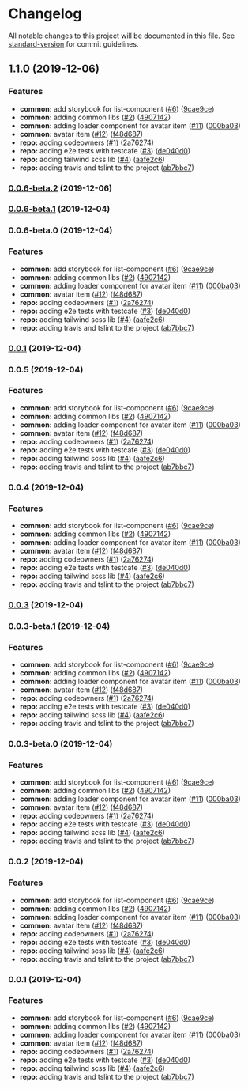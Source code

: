 # Changelog

All notable changes to this project will be documented in this file. See [standard-version](https://github.com/conventional-changelog/standard-version) for commit guidelines.

## 1.1.0 (2019-12-06)


### Features

* **common:** add storybook for list-component ([#6](https://github.com/Vitaba/murano/issues/6)) ([9cae9ce](https://github.com/Vitaba/murano/commit/9cae9ce4a3da17624f47fdf5e184ad1e1d293eb7))
* **common:** adding common libs ([#2](https://github.com/Vitaba/murano/issues/2)) ([4907142](https://github.com/Vitaba/murano/commit/4907142f2225c14aefb42d2d0c25373c8caea95f))
* **common:** adding loader component for avatar item ([#11](https://github.com/Vitaba/murano/issues/11)) ([000ba03](https://github.com/Vitaba/murano/commit/000ba03aacd8bd95166544ced5172a43f7da1b6e))
* **common:** avatar item ([#12](https://github.com/Vitaba/murano/issues/12)) ([f48d687](https://github.com/Vitaba/murano/commit/f48d687a2acf5a054ec6b9df92ab5c20d096eeef))
* **repo:** adding codeowners ([#1](https://github.com/Vitaba/murano/issues/1)) ([2a76274](https://github.com/Vitaba/murano/commit/2a762740d000e4a46ddc5f08f867c095cbed9c70))
* **repo:** adding e2e tests with testcafe ([#3](https://github.com/Vitaba/murano/issues/3)) ([de040d0](https://github.com/Vitaba/murano/commit/de040d03bc7052fc2e7c715bf46b707dd5f7e22b))
* **repo:** adding tailwind scss lib ([#4](https://github.com/Vitaba/murano/issues/4)) ([aafe2c6](https://github.com/Vitaba/murano/commit/aafe2c60674b691bcae27b8fae0ee580849d656d))
* **repo:** adding travis and tslint to the project ([ab7bbc7](https://github.com/Vitaba/murano/commit/ab7bbc749688b4c1330dfceb6d9f0b98793f3608))

### [0.0.6-beta.2](https://github.com/Vitaba/murano/compare/v3.0.0...v0.0.6-beta.2) (2019-12-06)

### [0.0.6-beta.1](https://github.com/Vitaba/murano/compare/v0.0.6-beta.0...v0.0.6-beta.1) (2019-12-04)

### 0.0.6-beta.0 (2019-12-04)


### Features

* **common:** add storybook for list-component ([#6](https://github.com/Vitaba/murano/issues/6)) ([9cae9ce](https://github.com/Vitaba/murano/commit/9cae9ce4a3da17624f47fdf5e184ad1e1d293eb7))
* **common:** adding common libs ([#2](https://github.com/Vitaba/murano/issues/2)) ([4907142](https://github.com/Vitaba/murano/commit/4907142f2225c14aefb42d2d0c25373c8caea95f))
* **common:** adding loader component for avatar item ([#11](https://github.com/Vitaba/murano/issues/11)) ([000ba03](https://github.com/Vitaba/murano/commit/000ba03aacd8bd95166544ced5172a43f7da1b6e))
* **common:** avatar item ([#12](https://github.com/Vitaba/murano/issues/12)) ([f48d687](https://github.com/Vitaba/murano/commit/f48d687a2acf5a054ec6b9df92ab5c20d096eeef))
* **repo:** adding codeowners ([#1](https://github.com/Vitaba/murano/issues/1)) ([2a76274](https://github.com/Vitaba/murano/commit/2a762740d000e4a46ddc5f08f867c095cbed9c70))
* **repo:** adding e2e tests with testcafe ([#3](https://github.com/Vitaba/murano/issues/3)) ([de040d0](https://github.com/Vitaba/murano/commit/de040d03bc7052fc2e7c715bf46b707dd5f7e22b))
* **repo:** adding tailwind scss lib ([#4](https://github.com/Vitaba/murano/issues/4)) ([aafe2c6](https://github.com/Vitaba/murano/commit/aafe2c60674b691bcae27b8fae0ee580849d656d))
* **repo:** adding travis and tslint to the project ([ab7bbc7](https://github.com/Vitaba/murano/commit/ab7bbc749688b4c1330dfceb6d9f0b98793f3608))

### [0.0.1](https://github.com/Vitaba/murano/compare/v0.0.5...v0.0.1) (2019-12-04)

### 0.0.5 (2019-12-04)


### Features

* **common:** add storybook for list-component ([#6](https://github.com/Vitaba/murano/issues/6)) ([9cae9ce](https://github.com/Vitaba/murano/commit/9cae9ce4a3da17624f47fdf5e184ad1e1d293eb7))
* **common:** adding common libs ([#2](https://github.com/Vitaba/murano/issues/2)) ([4907142](https://github.com/Vitaba/murano/commit/4907142f2225c14aefb42d2d0c25373c8caea95f))
* **common:** adding loader component for avatar item ([#11](https://github.com/Vitaba/murano/issues/11)) ([000ba03](https://github.com/Vitaba/murano/commit/000ba03aacd8bd95166544ced5172a43f7da1b6e))
* **common:** avatar item ([#12](https://github.com/Vitaba/murano/issues/12)) ([f48d687](https://github.com/Vitaba/murano/commit/f48d687a2acf5a054ec6b9df92ab5c20d096eeef))
* **repo:** adding codeowners ([#1](https://github.com/Vitaba/murano/issues/1)) ([2a76274](https://github.com/Vitaba/murano/commit/2a762740d000e4a46ddc5f08f867c095cbed9c70))
* **repo:** adding e2e tests with testcafe ([#3](https://github.com/Vitaba/murano/issues/3)) ([de040d0](https://github.com/Vitaba/murano/commit/de040d03bc7052fc2e7c715bf46b707dd5f7e22b))
* **repo:** adding tailwind scss lib ([#4](https://github.com/Vitaba/murano/issues/4)) ([aafe2c6](https://github.com/Vitaba/murano/commit/aafe2c60674b691bcae27b8fae0ee580849d656d))
* **repo:** adding travis and tslint to the project ([ab7bbc7](https://github.com/Vitaba/murano/commit/ab7bbc749688b4c1330dfceb6d9f0b98793f3608))

### 0.0.4 (2019-12-04)


### Features

* **common:** add storybook for list-component ([#6](https://github.com/Vitaba/murano/issues/6)) ([9cae9ce](https://github.com/Vitaba/murano/commit/9cae9ce4a3da17624f47fdf5e184ad1e1d293eb7))
* **common:** adding common libs ([#2](https://github.com/Vitaba/murano/issues/2)) ([4907142](https://github.com/Vitaba/murano/commit/4907142f2225c14aefb42d2d0c25373c8caea95f))
* **common:** adding loader component for avatar item ([#11](https://github.com/Vitaba/murano/issues/11)) ([000ba03](https://github.com/Vitaba/murano/commit/000ba03aacd8bd95166544ced5172a43f7da1b6e))
* **common:** avatar item ([#12](https://github.com/Vitaba/murano/issues/12)) ([f48d687](https://github.com/Vitaba/murano/commit/f48d687a2acf5a054ec6b9df92ab5c20d096eeef))
* **repo:** adding codeowners ([#1](https://github.com/Vitaba/murano/issues/1)) ([2a76274](https://github.com/Vitaba/murano/commit/2a762740d000e4a46ddc5f08f867c095cbed9c70))
* **repo:** adding e2e tests with testcafe ([#3](https://github.com/Vitaba/murano/issues/3)) ([de040d0](https://github.com/Vitaba/murano/commit/de040d03bc7052fc2e7c715bf46b707dd5f7e22b))
* **repo:** adding tailwind scss lib ([#4](https://github.com/Vitaba/murano/issues/4)) ([aafe2c6](https://github.com/Vitaba/murano/commit/aafe2c60674b691bcae27b8fae0ee580849d656d))
* **repo:** adding travis and tslint to the project ([ab7bbc7](https://github.com/Vitaba/murano/commit/ab7bbc749688b4c1330dfceb6d9f0b98793f3608))

### [0.0.3](https://github.com/Vitaba/murano/compare/v0.0.3-beta.1...v0.0.3) (2019-12-04)

### 0.0.3-beta.1 (2019-12-04)


### Features

* **common:** add storybook for list-component ([#6](https://github.com/Vitaba/murano/issues/6)) ([9cae9ce](https://github.com/Vitaba/murano/commit/9cae9ce4a3da17624f47fdf5e184ad1e1d293eb7))
* **common:** adding common libs ([#2](https://github.com/Vitaba/murano/issues/2)) ([4907142](https://github.com/Vitaba/murano/commit/4907142f2225c14aefb42d2d0c25373c8caea95f))
* **common:** adding loader component for avatar item ([#11](https://github.com/Vitaba/murano/issues/11)) ([000ba03](https://github.com/Vitaba/murano/commit/000ba03aacd8bd95166544ced5172a43f7da1b6e))
* **common:** avatar item ([#12](https://github.com/Vitaba/murano/issues/12)) ([f48d687](https://github.com/Vitaba/murano/commit/f48d687a2acf5a054ec6b9df92ab5c20d096eeef))
* **repo:** adding codeowners ([#1](https://github.com/Vitaba/murano/issues/1)) ([2a76274](https://github.com/Vitaba/murano/commit/2a762740d000e4a46ddc5f08f867c095cbed9c70))
* **repo:** adding e2e tests with testcafe ([#3](https://github.com/Vitaba/murano/issues/3)) ([de040d0](https://github.com/Vitaba/murano/commit/de040d03bc7052fc2e7c715bf46b707dd5f7e22b))
* **repo:** adding tailwind scss lib ([#4](https://github.com/Vitaba/murano/issues/4)) ([aafe2c6](https://github.com/Vitaba/murano/commit/aafe2c60674b691bcae27b8fae0ee580849d656d))
* **repo:** adding travis and tslint to the project ([ab7bbc7](https://github.com/Vitaba/murano/commit/ab7bbc749688b4c1330dfceb6d9f0b98793f3608))

### 0.0.3-beta.0 (2019-12-04)


### Features

* **common:** add storybook for list-component ([#6](https://github.com/Vitaba/murano/issues/6)) ([9cae9ce](https://github.com/Vitaba/murano/commit/9cae9ce4a3da17624f47fdf5e184ad1e1d293eb7))
* **common:** adding common libs ([#2](https://github.com/Vitaba/murano/issues/2)) ([4907142](https://github.com/Vitaba/murano/commit/4907142f2225c14aefb42d2d0c25373c8caea95f))
* **common:** adding loader component for avatar item ([#11](https://github.com/Vitaba/murano/issues/11)) ([000ba03](https://github.com/Vitaba/murano/commit/000ba03aacd8bd95166544ced5172a43f7da1b6e))
* **common:** avatar item ([#12](https://github.com/Vitaba/murano/issues/12)) ([f48d687](https://github.com/Vitaba/murano/commit/f48d687a2acf5a054ec6b9df92ab5c20d096eeef))
* **repo:** adding codeowners ([#1](https://github.com/Vitaba/murano/issues/1)) ([2a76274](https://github.com/Vitaba/murano/commit/2a762740d000e4a46ddc5f08f867c095cbed9c70))
* **repo:** adding e2e tests with testcafe ([#3](https://github.com/Vitaba/murano/issues/3)) ([de040d0](https://github.com/Vitaba/murano/commit/de040d03bc7052fc2e7c715bf46b707dd5f7e22b))
* **repo:** adding tailwind scss lib ([#4](https://github.com/Vitaba/murano/issues/4)) ([aafe2c6](https://github.com/Vitaba/murano/commit/aafe2c60674b691bcae27b8fae0ee580849d656d))
* **repo:** adding travis and tslint to the project ([ab7bbc7](https://github.com/Vitaba/murano/commit/ab7bbc749688b4c1330dfceb6d9f0b98793f3608))

### 0.0.2 (2019-12-04)


### Features

* **common:** add storybook for list-component ([#6](https://github.com/Vitaba/murano/issues/6)) ([9cae9ce](https://github.com/Vitaba/murano/commit/9cae9ce4a3da17624f47fdf5e184ad1e1d293eb7))
* **common:** adding common libs ([#2](https://github.com/Vitaba/murano/issues/2)) ([4907142](https://github.com/Vitaba/murano/commit/4907142f2225c14aefb42d2d0c25373c8caea95f))
* **common:** adding loader component for avatar item ([#11](https://github.com/Vitaba/murano/issues/11)) ([000ba03](https://github.com/Vitaba/murano/commit/000ba03aacd8bd95166544ced5172a43f7da1b6e))
* **common:** avatar item ([#12](https://github.com/Vitaba/murano/issues/12)) ([f48d687](https://github.com/Vitaba/murano/commit/f48d687a2acf5a054ec6b9df92ab5c20d096eeef))
* **repo:** adding codeowners ([#1](https://github.com/Vitaba/murano/issues/1)) ([2a76274](https://github.com/Vitaba/murano/commit/2a762740d000e4a46ddc5f08f867c095cbed9c70))
* **repo:** adding e2e tests with testcafe ([#3](https://github.com/Vitaba/murano/issues/3)) ([de040d0](https://github.com/Vitaba/murano/commit/de040d03bc7052fc2e7c715bf46b707dd5f7e22b))
* **repo:** adding tailwind scss lib ([#4](https://github.com/Vitaba/murano/issues/4)) ([aafe2c6](https://github.com/Vitaba/murano/commit/aafe2c60674b691bcae27b8fae0ee580849d656d))
* **repo:** adding travis and tslint to the project ([ab7bbc7](https://github.com/Vitaba/murano/commit/ab7bbc749688b4c1330dfceb6d9f0b98793f3608))

### 0.0.1 (2019-12-04)


### Features

* **common:** add storybook for list-component ([#6](https://github.com/Vitaba/murano/issues/6)) ([9cae9ce](https://github.com/Vitaba/murano/commit/9cae9ce4a3da17624f47fdf5e184ad1e1d293eb7))
* **common:** adding common libs ([#2](https://github.com/Vitaba/murano/issues/2)) ([4907142](https://github.com/Vitaba/murano/commit/4907142f2225c14aefb42d2d0c25373c8caea95f))
* **common:** adding loader component for avatar item ([#11](https://github.com/Vitaba/murano/issues/11)) ([000ba03](https://github.com/Vitaba/murano/commit/000ba03aacd8bd95166544ced5172a43f7da1b6e))
* **common:** avatar item ([#12](https://github.com/Vitaba/murano/issues/12)) ([f48d687](https://github.com/Vitaba/murano/commit/f48d687a2acf5a054ec6b9df92ab5c20d096eeef))
* **repo:** adding codeowners ([#1](https://github.com/Vitaba/murano/issues/1)) ([2a76274](https://github.com/Vitaba/murano/commit/2a762740d000e4a46ddc5f08f867c095cbed9c70))
* **repo:** adding e2e tests with testcafe ([#3](https://github.com/Vitaba/murano/issues/3)) ([de040d0](https://github.com/Vitaba/murano/commit/de040d03bc7052fc2e7c715bf46b707dd5f7e22b))
* **repo:** adding tailwind scss lib ([#4](https://github.com/Vitaba/murano/issues/4)) ([aafe2c6](https://github.com/Vitaba/murano/commit/aafe2c60674b691bcae27b8fae0ee580849d656d))
* **repo:** adding travis and tslint to the project ([ab7bbc7](https://github.com/Vitaba/murano/commit/ab7bbc749688b4c1330dfceb6d9f0b98793f3608))
